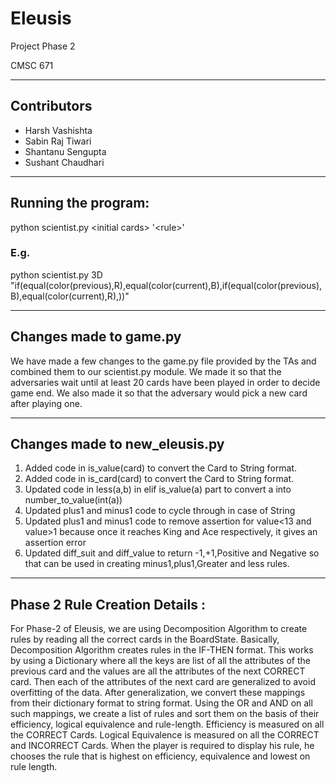 # Eleusis

Project Phase 2

CMSC 671

-----------------------------------------------
## Contributors

- Harsh Vashishta
- Sabin Raj Tiwari
- Shantanu Sengupta
- Sushant Chaudhari

-----------------------------------------------
## Running the program:

python scientist.py \<initial cards\> '\<rule\>'

### E.g.

python scientist.py 3D "if(equal(color(previous),R),equal(color(current),B),if(equal(color(previous),B),equal(color(current),R),))"

-----------------------------------------------
## Changes made to game.py

We have made a few changes to the game.py file provided by the TAs and combined them to our scientist.py module. We made it so that the adversaries wait until at least 20 cards have been played in order to decide game end. We also made it so that the adversary would pick a new card after playing one.

-----------------------------------------------
## Changes made to new_eleusis.py

1. Added code in is_value(card) to convert the Card to String format.
2. Added code in is_card(card) to convert the Card to String format.
3. Updated code in less(a,b) in elif is_value(a) part to convert a into number_to_value(int(a))
4. Updated plus1 and minus1 code to cycle through in case of String
5. Updated plus1 and minus1 code to remove assertion for value<13 and value>1 because once it reaches King and Ace respectively, it gives an assertion error
6. Updated diff_suit and diff_value to return -1,+1,Positive and Negative so that can be used in creating minus1,plus1,Greater and less rules.

-----------------------------------------------
## Phase 2 Rule Creation Details :

For Phase-2 of Eleusis, we are using Decomposition Algorithm to create rules by reading all the correct cards in the BoardState. Basically, Decomposition Algorithm creates rules in the IF-THEN format. This works by using a Dictionary where all the keys are list of all the attributes of the previous card and the values are all the attributes of the next CORRECT card. Then each of the attributes of the next card are generalized to avoid overfitting of the data. After generalization, we convert these mappings from their dictionary format to string format. Using the OR and AND on all such mappings, we create a list of rules and sort them on the basis of their efficiency, logical equivalence and rule-length. Efficiency is measured on all the CORRECT Cards. Logical Equivalence is measured on all the CORRECT and INCORRECT Cards. When the player is required to display his rule, he chooses the rule that is highest on efficiency, equivalence and lowest on rule length.
